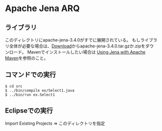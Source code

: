 # Apache Jena ARQ

## ライブラリ
このディレクトリにapache-jena-3.4.0がすでに展開されている。
もしライブラリ全体が必要な場合は、[Download](https://jena.apache.org/download/index.cgi)からapache-jena-3.4.0.tar.gzか.zipをダウンロード。
Mavenでインストールしたい場合は [Using Jena with Apache Maven](https://jena.apache.org/download/maven.html)を参照のこと。

## コマンドでの実行

```
$ cd src
$ ../bin/compile ex/Select1.java
$ ../bin/run ex.Select1
```

## Eclipseでの実行

Import Existing Projects => このディレクトリを指定
